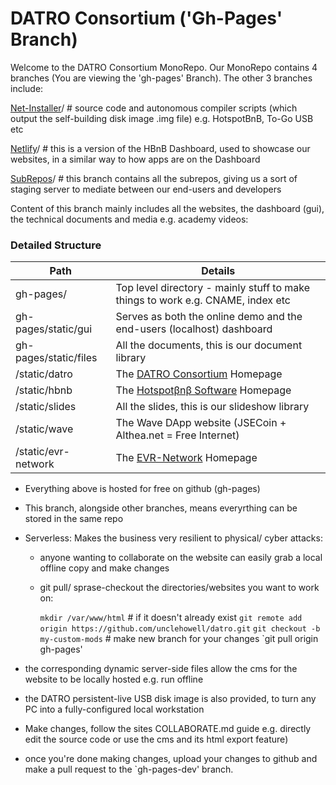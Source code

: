 # DATRO Consortium ('Gh-Pages' Branch) 

Welcome to the DATRO Consortium MonoRepo.
Our MonoRepo contains 4 branches (You are viewing the 'gh-pages' Branch). The other 3 branches include: 

[Net-Installer](https://github.com/unclehowell/datro/tree/net-installer "DATRO Net-Installer Branch")/ # source code and autonomous compiler scripts (which output the self-building disk image .img file) e.g. HotspotBnB, To-Go USB etc

[Netlify](https://github.com/unclehowell/datro/tree/netlify "DATRO Netlify Branch")/ # this is a version of the HBnB Dashboard, used to showcase our websites, in a similar way to how apps are on the Dashboard

[SubRepos](https://github.com/unclehowell/datro/tree/subrepos "DATRO SubRepos Branch")/ # this branch contains all the subrepos, giving us a sort of staging server to mediate between our end-users and developers

Content of this branch mainly includes all the websites, the dashboard (gui), the technical documents and media e.g. academy videos:
    
### Detailed Structure

| Path                      | Details                                                                             |
|---------------------------|-------------------------------------------------------------------------------------|
|gh-pages/                  | Top level directory - mainly stuff to make things to work e.g. CNAME, index etc     |
|gh-pages/static/gui        | Serves as both the online demo and the end-users (localhost) dashboard              |
|gh-pages/static/files      | All the documents, this is our document library                                     |
|       /static/datro       | The [DATRO Consortium](https://datro.world "DATRO Consortium") Homepage             |
|       /static/hbnb        | The [Hotspotβnβ Software](https://hbnb.datro.world "Hotspotβnβ Software") Homepage  |
|       /static/slides      | All the slides, this is our slideshow library                                       |
|       /static/wave        | The Wave DApp website (JSECoin + Althea.net = Free Internet)                        |
|       /static/evr-network | The [EVR-Network](https://evr-network.datro.world "EVR-Network") Homepage           |


  - Everything above is hosted for free on github (gh-pages)
  - This branch, alongside other branches, means everyrthing can be stored in the same repo
  - Serverless: Makes the business very resilient to physical/ cyber attacks:
     - anyone wanting to collaborate on the website can easily grab a local offline copy and make changes
     - git pull/ sprase-checkout the directories/websites you want to work on:

         `mkdir /var/www/html` # if it doesn't already exist
         `git remote add origin https://github.com/unclehowell/datro.git`
         `git checkout -b my-custom-mods` # make new branch for your changes
         `git pull origin gh-pages'

  - the corresponding dynamic server-side files allow the cms for the website to be locally hosted e.g. run offline
  - the DATRO persistent-live USB disk image is also provided, to turn any PC into a fully-configured local workstation
  - Make changes, follow the sites COLLABORATE.md guide e.g. directly edit the source code or use the cms and its html export feature)
  - once you're done making changes, upload your changes to github and make a pull request to the `gh-pages-dev' branch.



